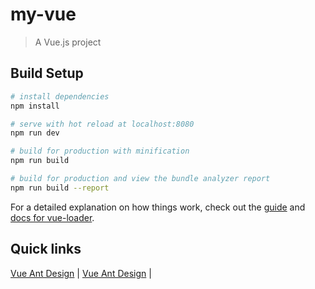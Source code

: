 # my-vue

> A Vue.js project

## Build Setup

``` bash
# install dependencies
npm install

# serve with hot reload at localhost:8080
npm run dev

# build for production with minification
npm run build

# build for production and view the bundle analyzer report
npm run build --report
```

For a detailed explanation on how things work, check out the [guide](http://vuejs-templates.github.io/webpack/) and [docs for vue-loader](http://vuejs.github.io/vue-loader).

## Quick links
[Vue Ant Design](https://vuecomponent.github.io/ant-design-vue/docs/vue/introduce-cn/) |
[Vue Ant Design](http://tangjinzhou.gitee.io/ant-design-vue/docs/vue/introduce-cn/) |
